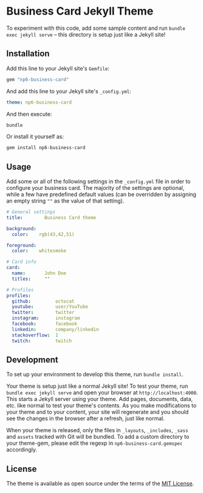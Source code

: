 # Business Card Jekyll Theme

To experiment with this code, add some sample content and run `bundle exec jekyll serve` – this directory is setup just like a Jekyll site!

## Installation

Add this line to your Jekyll site's `Gemfile`:

```ruby
gem "np6-business-card"
```

And add this line to your Jekyll site's `_config.yml`:

```yaml
theme: np6-business-card
```

And then execute:

```bash
bundle
```

Or install it yourself as:

```bash
gem install np6-business-card
```

## Usage

Add some or all of the following settings in the `_config.yml` file in order to configure your business card.
The majority of the settings are optional, while a few have predefined default values (can be overridden by assigning an empty string `""` as the value of that setting).

```yaml
# General settings
title:        Business Card theme

background:
  color:    rgb(43,42,51)

foreground:
  color:    whitesmoke

# Card info
card:
  name:       John Doe
  titles:     ""

# Profiles
profiles:
  github:         octocat
  youtube:        user/YouTube
  twitter:        twitter
  instagram:      instagram
  facebook:       facebook
  linkedin:       company/linkedin
  stackoverflow:  1
  twitch:         twitch
```

## Development

To set up your environment to develop this theme, run `bundle install`.

Your theme is setup just like a normal Jekyll site! To test your theme, run `bundle exec jekyll serve` and open your browser at `http://localhost:4000`. This starts a Jekyll server using your theme. Add pages, documents, data, etc. like normal to test your theme's contents. As you make modifications to your theme and to your content, your site will regenerate and you should see the changes in the browser after a refresh, just like normal.

When your theme is released, only the files in `_layouts`, `_includes`, `_sass` and `assets` tracked with Git will be bundled.
To add a custom directory to your theme-gem, please edit the regexp in `np6-business-card.gemspec` accordingly.

## License

The theme is available as open source under the terms of the [MIT License](https://opensource.org/licenses/MIT).
